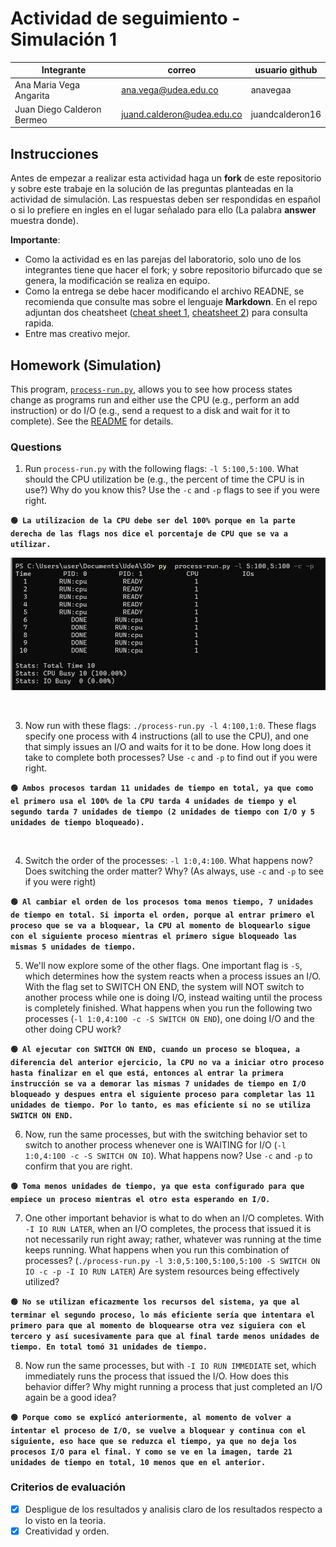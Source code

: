 # Actividad de seguimiento - Simulación 1

|Integrante|correo|usuario github|
|---|---|---|
|Ana Maria Vega Angarita|ana.vega@udea.edu.co|anavegaa|
|Juan Diego Calderon Bermeo|juand.calderon@udea.edu.co|juandcalderon16|

## Instrucciones

Antes de empezar a realizar esta actividad haga un **fork** de este repositorio y sobre este trabaje en la solución de las preguntas planteadas en la actividad de simulación. Las respuestas deben ser respondidas en español o si lo prefiere en ingles en el lugar señalado para ello (La palabra **answer** muestra donde).

**Importante**:
* Como la actividad es en las parejas del laboratorio, solo uno de los integrantes tiene que hacer el fork; y sobre repositorio bifurcado que se genera, la modificación se realiza en equipo.
* Como la entrega se debe hacer modificando el archivo READNE, se recomienda que consulte mas sobre el lenguaje **Markdown**. En el repo adjuntan dos cheatsheet ([cheat sheet 1](Markdown_Cheat_Sheet.pdf), [cheatsheet 2](markdown-cheatsheet.pdf)) para consulta rapida.
* Entre mas creativo mejor.

## Homework (Simulation)

This program, [`process-run.py`](process-run.py), allows you to see how process states change as programs run and either use the CPU (e.g., perform an add instruction) or do I/O (e.g., send a request to a disk and wait for it to complete). See the [README](https://github.com/remzi-arpacidusseau/ostep-homework/blob/master/cpu-intro/README.md) for details.

### Questions

1. Run `process-run.py` with the following flags: `-l 5:100,5:100`. What should the CPU utilization be (e.g., the percent of time the CPU is in use?) Why do you know this? Use the `-c` and `-p` flags to see if you were right.
   

**```🟢 La utilizacion de la CPU debe ser del 100% porque en la parte derecha de las flags nos dice el porcentaje de CPU que se va a utilizar.```**
<p align="center">
  <img src="Images/Punto1.png" alt="Punto #1">
</p>


   <br>

3. Now run with these flags: `./process-run.py -l 4:100,1:0`. These flags specify one process with 4 instructions (all to use the CPU), and one that simply issues an I/O and waits for it to be done. How long does it take to complete both processes? Use `-c` and `-p` to find out if you were right. 
   

**```🟢 Ambos procesos tardan 11 unidades de tiempo en total, ya que como el primero usa el 100% de la CPU tarda 4 unidades de tiempo y el segundo tarda 7 unidades de tiempo (2 unidades de tiempo con I/O y 5 unidades de tiempo bloqueado).```**
   
   <br>

4. Switch the order of the processes: `-l 1:0,4:100`. What happens now? Does switching the order matter? Why? (As always, use `-c` and `-p` to see if you were right)
   
**```🟢 Al cambiar el orden de los procesos toma menos tiempo, 7 unidades de tiempo en total. Si importa el orden, porque al entrar primero el proceso que se va a bloquear, la CPU al momento de bloquearlo sigue con el siguiente proceso mientras el primero sigue bloqueado las mismas 5 unidades de tiempo.```**
   <br>

5. We'll now explore some of the other flags. One important flag is `-S`, which determines how the system reacts when a process issues an I/O. With the flag set to SWITCH ON END, the system will NOT switch to another process while one is doing I/O, instead waiting until the process is completely finished. What happens when you run the following two processes (`-l 1:0,4:100 -c -S SWITCH ON END`), one doing I/O and the other doing CPU work?
   
**```🟢 Al ejecutar con SWITCH ON END, cuando un proceso se bloquea, a diferencia del anterior ejercicio, la CPU no va a iniciar otro proceso hasta finalizar en el que está, entonces al entrar la primera instrucción se va a demorar las mismas 7 unidades de tiempo en I/O bloqueado y despues entra el siguiente proceso para completar las 11 unidades de tiempo. Por lo tanto, es mas eficiente si no se utiliza SWITCH ON END.```**
   <br>

6. Now, run the same processes, but with the switching behavior set to switch to another process whenever one is WAITING for I/O (`-l 1:0,4:100 -c -S SWITCH ON IO`). What happens now? Use `-c` and `-p` to confirm that you are right.
   
**```🟢 Toma menos unidades de tiempo, ya que esta configurado para que empiece un proceso mientras el otro esta esperando en I/O.```**
   <br>

7. One other important behavior is what to do when an I/O completes. With `-I IO RUN LATER`, when an I/O completes, the process that issued it is not necessarily run right away; rather, whatever was running at the time keeps running. What happens when you run this combination of processes? (`./process-run.py -l 3:0,5:100,5:100,5:100 -S SWITCH ON IO -c -p -I IO RUN LATER`) Are system resources being effectively utilized?
   
**```🟢 No se utilizan eficazmente los recursos del sistema, ya que al terminar el segundo proceso, lo más eficiente sería que intentara el primero para que al momento de bloquearse otra vez siguiera con el tercero y así sucesivamente para que al final tarde menos unidades de tiempo. En total tomó 31 unidades de tiempo.```**
   <br>

8. Now run the same processes, but with `-I IO RUN IMMEDIATE` set, which immediately runs the process that issued the I/O. How does this behavior differ? Why might running a process that just completed an I/O again be a good idea?
   
**```🟢 Porque como se explicó anteriormente, al momento de volver a intentar el proceso de I/O, se vuelve a bloquear y continua con el siguiente, eso hace que se reduzca el tiempo, ya que no deja los procesos I/O para el final. Y como se ve en la imagen, tarde 21 unidades de tiempo en total, 10 menos que en el anterior.```**
   <br>


### Criterios de evaluación
- [x] Despligue de los resultados y analisis claro de los resultados respecto a lo visto en la teoria.
- [x] Creatividad y orden.
